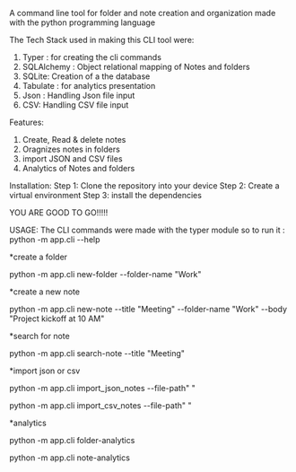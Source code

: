 A command line tool for folder and note creation and organization made with the python programming language 

The Tech Stack used in making this CLI tool were:
1. Typer : for creating the cli commands 
2. SQLAlchemy : Object relational mapping of Notes and folders
3. SQLite: Creation of a the database 
4. Tabulate : for analytics presentation
5. Json : Handling Json file input
6. CSV: Handling CSV file input

Features:
1. Create, Read & delete notes
2. Oragnizes notes in folders 
3. import JSON and CSV files
4. Analytics of Notes and folders

Installation:
Step 1:
Clone the repository into your device 
Step 2:
Create a virtual environment 
Step 3:
install the dependencies 

YOU ARE GOOD TO GO!!!!!

USAGE:
The CLI commands were made with the typer module so to run it :
python -m app.cli --help

*create a folder

  python -m app.cli new-folder --folder-name "Work"

*create a new note 

  python -m app.cli new-note --title "Meeting" --folder-name "Work" --body "Project kickoff at 10 AM"
  
*search for note 

  python -m app.cli search-note --title "Meeting"
  
*import json or csv 

  python -m app.cli import_json_notes --file-path"    "
  
  python -m app.cli import_csv_notes --file-path"    "
  
*analytics

  python -m app.cli folder-analytics
  
  python -m app.cli note-analytics

 

